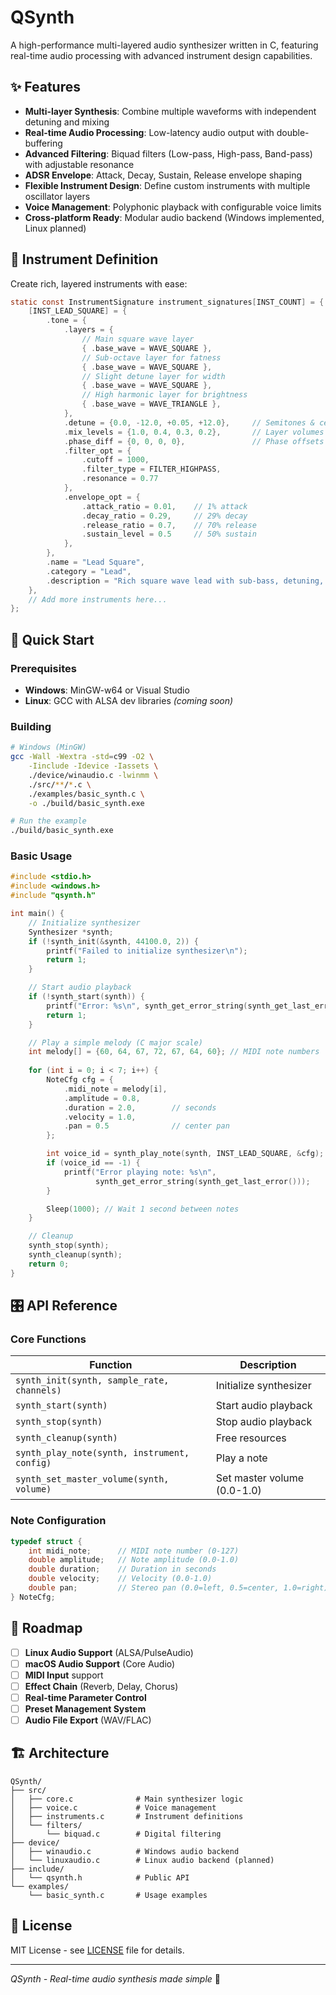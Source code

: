# QSynth

A high-performance multi-layered audio synthesizer written in C, featuring real-time audio processing with advanced instrument design capabilities.

## ✨ Features

- **Multi-layer Synthesis**: Combine multiple waveforms with independent detuning and mixing
- **Real-time Audio Processing**: Low-latency audio output with double-buffering
- **Advanced Filtering**: Biquad filters (Low-pass, High-pass, Band-pass) with adjustable resonance
- **ADSR Envelope**: Attack, Decay, Sustain, Release envelope shaping
- **Flexible Instrument Design**: Define custom instruments with multiple oscillator layers
- **Voice Management**: Polyphonic playback with configurable voice limits
- **Cross-platform Ready**: Modular audio backend (Windows implemented, Linux planned)

## 🎵 Instrument Definition

Create rich, layered instruments with ease:

```c
static const InstrumentSignature instrument_signatures[INST_COUNT] = {
    [INST_LEAD_SQUARE] = {
        .tone = {
            .layers = {
                // Main square wave layer
                { .base_wave = WAVE_SQUARE },
                // Sub-octave layer for fatness  
                { .base_wave = WAVE_SQUARE },
                // Slight detune layer for width
                { .base_wave = WAVE_SQUARE },
                // High harmonic layer for brightness
                { .base_wave = WAVE_TRIANGLE },
            },
            .detune = {0.0, -12.0, +0.05, +12.0},     // Semitones & cents
            .mix_levels = {1.0, 0.4, 0.3, 0.2},       // Layer volumes
            .phase_diff = {0, 0, 0, 0},               // Phase offsets
            .filter_opt = {
                .cutoff = 1000, 
                .filter_type = FILTER_HIGHPASS, 
                .resonance = 0.77
            },
            .envelope_opt = {
                .attack_ratio = 0.01,    // 1% attack
                .decay_ratio = 0.29,     // 29% decay  
                .release_ratio = 0.7,    // 70% release
                .sustain_level = 0.5     // 50% sustain
            },
        },
        .name = "Lead Square",
        .category = "Lead",
        .description = "Rich square wave lead with sub-bass, detuning, and harmonic layers"
    },
    // Add more instruments here...
};
```

## 🚀 Quick Start

### Prerequisites
- **Windows**: MinGW-w64 or Visual Studio
- **Linux**: GCC with ALSA dev libraries *(coming soon)*

### Building

```bash
# Windows (MinGW)
gcc -Wall -Wextra -std=c99 -O2 \
    -Iinclude -Idevice -Iassets \
    ./device/winaudio.c -lwinmm \
    ./src/**/*.c \
    ./examples/basic_synth.c \
    -o ./build/basic_synth.exe

# Run the example
./build/basic_synth.exe
```

### Basic Usage

```c
#include <stdio.h>
#include <windows.h>
#include "qsynth.h"

int main() {
    // Initialize synthesizer
    Synthesizer *synth;
    if (!synth_init(&synth, 44100.0, 2)) {
        printf("Failed to initialize synthesizer\n");
        return 1;
    }

    // Start audio playback
    if (!synth_start(synth)) {
        printf("Error: %s\n", synth_get_error_string(synth_get_last_error()));
        return 1;
    }

    // Play a simple melody (C major scale)
    int melody[] = {60, 64, 67, 72, 67, 64, 60}; // MIDI note numbers
    
    for (int i = 0; i < 7; i++) {
        NoteCfg cfg = {
            .midi_note = melody[i],
            .amplitude = 0.8,
            .duration = 2.0,        // seconds
            .velocity = 1.0,
            .pan = 0.5              // center pan
        };

        int voice_id = synth_play_note(synth, INST_LEAD_SQUARE, &cfg);
        if (voice_id == -1) {
            printf("Error playing note: %s\n", 
                   synth_get_error_string(synth_get_last_error()));
        }

        Sleep(1000); // Wait 1 second between notes
    }

    // Cleanup
    synth_stop(synth);
    synth_cleanup(synth);
    return 0;
}
```

## 🎛️ API Reference

### Core Functions

| Function | Description |
|----------|-------------|
| `synth_init(synth, sample_rate, channels)` | Initialize synthesizer |
| `synth_start(synth)` | Start audio playback |
| `synth_stop(synth)` | Stop audio playback |
| `synth_cleanup(synth)` | Free resources |
| `synth_play_note(synth, instrument, config)` | Play a note |
| `synth_set_master_volume(synth, volume)` | Set master volume (0.0-1.0) |

### Note Configuration

```c
typedef struct {
    int midi_note;      // MIDI note number (0-127)
    double amplitude;   // Note amplitude (0.0-1.0)
    double duration;    // Duration in seconds
    double velocity;    // Velocity (0.0-1.0)
    double pan;         // Stereo pan (0.0=left, 0.5=center, 1.0=right)
} NoteCfg;
```

## 🎯 Roadmap

- [ ] **Linux Audio Support** (ALSA/PulseAudio)
- [ ] **macOS Audio Support** (Core Audio)
- [ ] **MIDI Input** support
- [ ] **Effect Chain** (Reverb, Delay, Chorus)
- [ ] **Real-time Parameter Control**
- [ ] **Preset Management System**
- [ ] **Audio File Export** (WAV/FLAC)

## 🏗️ Architecture

```
QSynth/
├── src/
│   ├── core.c              # Main synthesizer logic
│   ├── voice.c             # Voice management
│   ├── instruments.c       # Instrument definitions
│   └── filters/
│       └── biquad.c        # Digital filtering
├── device/
│   ├── winaudio.c          # Windows audio backend
│   └── linuxaudio.c        # Linux audio backend (planned)
├── include/
│   └── qsynth.h            # Public API
└── examples/
    └── basic_synth.c       # Usage examples
```

## 📄 License

MIT License - see [LICENSE](LICENSE) file for details.

---

*QSynth - Real-time audio synthesis made simple* 🎵
